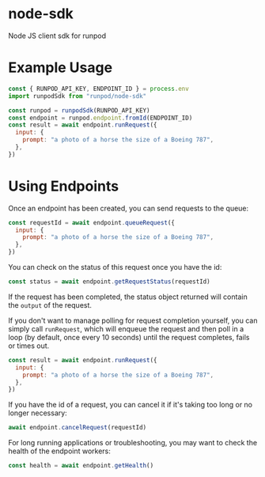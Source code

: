 # node-sdk

Node JS client sdk for runpod

# Example Usage

```js
const { RUNPOD_API_KEY, ENDPOINT_ID } = process.env
import runpodSdk from "runpod/node-sdk"

const runpod = runpodSdk(RUNPOD_API_KEY)
const endpoint = runpod.endpoint.fromId(ENDPOINT_ID)
const result = await endpoint.runRequest({
  input: {
    prompt: "a photo of a horse the size of a Boeing 787",
  },
})
```

# Using Endpoints

Once an endpoint has been created, you can send requests to the queue:

```js
const requestId = await endpoint.queueRequest({
  input: {
    prompt: "a photo of a horse the size of a Boeing 787",
  },
})
```

You can check on the status of this request once you have the id:

```js
const status = await endpoint.getRequestStatus(requestId)
```

If the request has been completed, the status object returned will contain the `output` of the request.

If you don't want to manage polling for request completion yourself, you can simply call `runRequest`, which will enqueue the request and then poll in a loop (by default, once every 10 seconds) until the request completes, fails or times out.

```js
const result = await endpoint.runRequest({
  input: {
    prompt: "a photo of a horse the size of a Boeing 787",
  },
})
```

If you have the id of a request, you can cancel it if it's taking too long or no longer necessary:

```js
await endpoint.cancelRequest(requestId)
```

For long running applications or troubleshooting, you may want to check the health of the endpoint workers:

```js
const health = await endpoint.getHealth()
```
